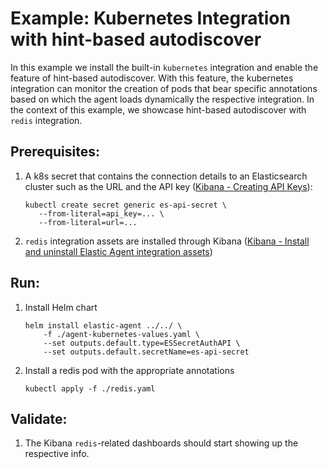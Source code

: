 # Example: Kubernetes Integration with hint-based autodiscover

In this example we install the built-in `kubernetes` integration and enable the feature of hint-based autodiscover. With this feature, the kubernetes integration can monitor the creation of pods that bear specific annotations based on which the agent loads dynamically the respective integration. In the context of this example, we showcase hint-based autodiscover with `redis` integration.

## Prerequisites:
1. A k8s secret that contains the connection details to an Elasticsearch cluster such as the URL and the API key ([Kibana - Creating API Keys](https://www.elastic.co/guide/en/kibana/current/api-keys.html)):
    ```console
    kubectl create secret generic es-api-secret \
       --from-literal=api_key=... \
       --from-literal=url=...
    ```

2. `redis` integration assets are installed through Kibana ([Kibana - Install and uninstall Elastic Agent integration assets](https://www.elastic.co/guide/en/fleet/current/install-uninstall-integration-assets.html))

## Run:
1. Install Helm chart
    ```console
    helm install elastic-agent ../../ \
        -f ./agent-kubernetes-values.yaml \
        --set outputs.default.type=ESSecretAuthAPI \
        --set outputs.default.secretName=es-api-secret
    ```

2. Install a redis pod with the appropriate annotations
    ```console
   kubectl apply -f ./redis.yaml
    ```

## Validate:

1. The Kibana `redis`-related dashboards should start showing up the respective info.
